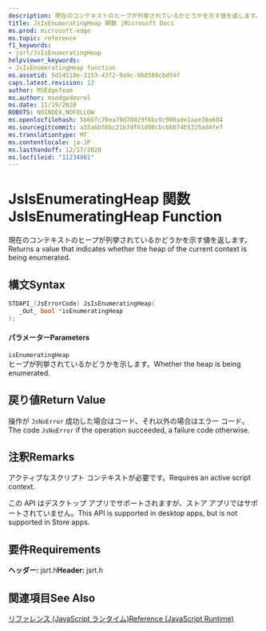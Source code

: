 ```yaml
---
description: 現在のコンテキストのヒープが列挙されているかどうかを示す値を返します。
title: JsIsEnumeratingHeap 関数 |Microsoft Docs
ms.prod: microsoft-edge
ms.topic: reference
f1_keywords:
- jsrt/JsIsEnumeratingHeap
helpviewer_keywords:
- JsIsEnumeratingHeap function
ms.assetid: 5d14518e-3153-43f2-9a9c-068580cbd54f
caps.latest.revision: 12
author: MSEdgeTeam
ms.author: msedgedevrel
ms.date: 11/19/2020
ROBOTS: NOINDEX,NOFOLLOW
ms.openlocfilehash: 5b66fc70ea79d78029f6bc0c900ade1aae38e604
ms.sourcegitcommit: a35a6b5bbc21b7df61d08cbc6b074b5325ad4fef
ms.translationtype: MT
ms.contentlocale: ja-JP
ms.lasthandoff: 12/17/2020
ms.locfileid: "11234901"
---
```

# <span data-ttu-id="ea395-103">JsIsEnumeratingHeap 関数</span><span class="sxs-lookup"><span data-stu-id="ea395-103">JsIsEnumeratingHeap Function</span></span>

<span data-ttu-id="ea395-104">現在のコンテキストのヒープが列挙されているかどうかを示す値を返します。</span><span class="sxs-lookup"><span data-stu-id="ea395-104">Returns a value that indicates whether the heap of the current context is being enumerated.</span></span>  
  
## <span data-ttu-id="ea395-105">構文</span><span class="sxs-lookup"><span data-stu-id="ea395-105">Syntax</span></span>  
  
```cpp  
STDAPI_(JsErrorCode) JsIsEnumeratingHeap(  
   _Out_ bool *isEnumeratingHeap  
);  
```  
  
#### <span data-ttu-id="ea395-106">パラメーター</span><span class="sxs-lookup"><span data-stu-id="ea395-106">Parameters</span></span>  
 `isEnumeratingHeap`  
 <span data-ttu-id="ea395-107">ヒープが列挙されているかどうかを示します。</span><span class="sxs-lookup"><span data-stu-id="ea395-107">Whether the heap is being enumerated.</span></span>  
  
## <span data-ttu-id="ea395-108">戻り値</span><span class="sxs-lookup"><span data-stu-id="ea395-108">Return Value</span></span>  
 <span data-ttu-id="ea395-109">操作が `JsNoError` 成功した場合はコード、それ以外の場合はエラー コード。</span><span class="sxs-lookup"><span data-stu-id="ea395-109">The code `JsNoError` if the operation succeeded, a failure code otherwise.</span></span>  
  
## <span data-ttu-id="ea395-110">注釈</span><span class="sxs-lookup"><span data-stu-id="ea395-110">Remarks</span></span>  
 <span data-ttu-id="ea395-111">アクティブなスクリプト コンテキストが必要です。</span><span class="sxs-lookup"><span data-stu-id="ea395-111">Requires an active script context.</span></span>  
  
 <span data-ttu-id="ea395-112">この API はデスクトップ アプリでサポートされますが、ストア アプリではサポートされていません。</span><span class="sxs-lookup"><span data-stu-id="ea395-112">This API is supported in desktop apps, but is not supported in Store apps.</span></span>  
  
## <span data-ttu-id="ea395-113">要件</span><span class="sxs-lookup"><span data-stu-id="ea395-113">Requirements</span></span>  
 <span data-ttu-id="ea395-114">**ヘッダー:** jsrt.h</span><span class="sxs-lookup"><span data-stu-id="ea395-114">**Header:** jsrt.h</span></span>  
  
## <span data-ttu-id="ea395-115">関連項目</span><span class="sxs-lookup"><span data-stu-id="ea395-115">See Also</span></span>  
 [<span data-ttu-id="ea395-116">リファレンス (JavaScript ランタイム)</span><span class="sxs-lookup"><span data-stu-id="ea395-116">Reference (JavaScript Runtime)</span></span>](../chakra-hosting/reference-javascript-runtime.md)
